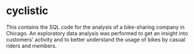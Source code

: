 # cyclistic
This contains the SQL code for the analysis of a bike-sharing company in Chicago. An exploratory data analysis was performed to get an insight into customers' activity and to better understand the usage of bikes by casual riders and members.
